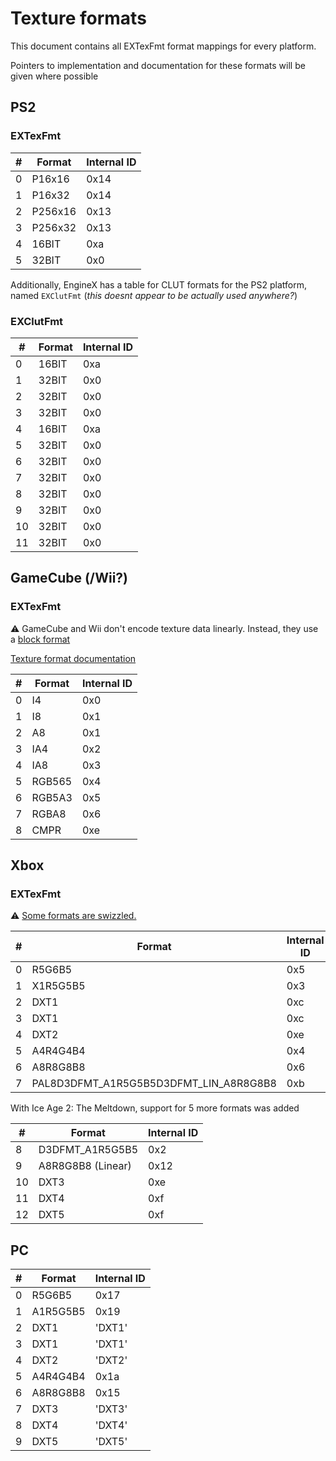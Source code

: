 # Texture formats

This document contains all EXTexFmt format mappings for every platform.

Pointers to implementation and documentation for these formats will be given where possible

## PS2

### EXTexFmt

| # | Format  | Internal ID |
|---|---------|-------------|
| 0 | P16x16  | 0x14        |
| 1 | P16x32  | 0x14        |
| 2 | P256x16 | 0x13        |
| 3 | P256x32 | 0x13        |
| 4 | 16BIT   | 0xa         |
| 5 | 32BIT   | 0x0         |

Additionally, EngineX has a table for CLUT formats for the PS2 platform, named `EXClutFmt` (*this doesnt appear to be actually used anywhere?*)

### EXClutFmt

| #  | Format | Internal ID |
|----|--------|-------------|
| 0  | 16BIT  | 0xa         |
| 1  | 32BIT  | 0x0         |
| 2  | 32BIT  | 0x0         |
| 3  | 32BIT  | 0x0         |
| 4  | 16BIT  | 0xa         |
| 5  | 32BIT  | 0x0         |
| 6  | 32BIT  | 0x0         |
| 7  | 32BIT  | 0x0         |
| 8  | 32BIT  | 0x0         |
| 9  | 32BIT  | 0x0         |
| 10 | 32BIT  | 0x0         |
| 11 | 32BIT  | 0x0         |


## GameCube (/Wii?)

### EXTexFmt

:warning: GameCube and Wii don't encode texture data linearly. Instead, they use a [block format](https://wiki.tockdom.com/wiki/Image_Formats#Blocks)

[Texture format documentation](https://wiki.tockdom.com/wiki/Image_Formats)

| # | Format | Internal ID |
|---|--------|-------------|
| 0 | I4     | 0x0         |
| 1 | I8     | 0x1         |
| 2 | A8     | 0x1         |
| 3 | IA4    | 0x2         |
| 4 | IA8    | 0x3         |
| 5 | RGB565 | 0x4         |
| 6 | RGB5A3 | 0x5         |
| 7 | RGBA8  | 0x6         |
| 8 | CMPR   | 0xe         |

## Xbox

### EXTexFmt

:warning: [Some formats are swizzled.](https://github.com/Cxbx-Reloaded/Cxbx-Reloaded/blob/master/src/core/hle/D3D8/XbD3D8Types.h#L116)

| # | Format                                 | Internal ID |
|---|----------------------------------------|-------------|
| 0 | R5G6B5                                 | 0x5         |
| 1 | X1R5G5B5                               | 0x3         |
| 2 | DXT1                                   | 0xc         |
| 3 | DXT1                                   | 0xc         |
| 4 | DXT2                                   | 0xe         |
| 5 | A4R4G4B4                               | 0x4         |
| 6 | A8R8G8B8                               | 0x6         |
| 7 | PAL8D3DFMT_A1R5G5B5D3DFMT_LIN_A8R8G8B8 | 0xb         |

With Ice Age 2: The Meltdown, support for 5 more formats was added

| #  | Format            | Internal ID |
|----|-------------------|-------------|
| 8  | D3DFMT_A1R5G5B5   | 0x2         |
| 9  | A8R8G8B8 (Linear) | 0x12        |
| 10 | DXT3              | 0xe         |
| 11 | DXT4              | 0xf         |
| 12 | DXT5              | 0xf         |

## PC

| # | Format   | Internal ID |
|---|----------|-------------|
| 0 | R5G6B5   | 0x17        |
| 1 | A1R5G5B5 | 0x19        |
| 2 | DXT1     | 'DXT1'      |
| 3 | DXT1     | 'DXT1'      |
| 4 | DXT2     | 'DXT2'      |
| 5 | A4R4G4B4 | 0x1a        |
| 6 | A8R8G8B8 | 0x15        |
| 7 | DXT3     | 'DXT3'      |
| 8 | DXT4     | 'DXT4'      |
| 9 | DXT5     | 'DXT5'      |
